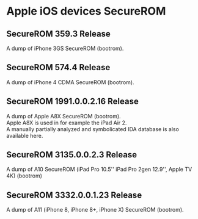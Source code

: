 # Apple iOS devices SecureROM

## SecureROM 359.3 Release
A dump of iPhone 3GS SecureROM (bootrom).  

## SecureROM 574.4 Release
A dump of iPhone 4 CDMA SecureROM (bootrom).

## SecureROM 1991.0.0.2.16 Release
A dump of Apple A8X SecureROM (bootrom).  
Apple A8X is used in for example the iPad Air 2.  
A manually partially analyzed and symbolicated IDA database is also available here.  

## SecureROM 3135.0.0.2.3 Release
A dump of A10 SecureROM (iPad Pro 10.5'' iPad Pro 2gen 12.9'', Apple TV 4K) (bootrom)

## SecureROM 3332.0.0.1.23 Release
A dump of A11 (iPhone 8, iPhone 8+, iPhone X) SecureROM (bootrom).
